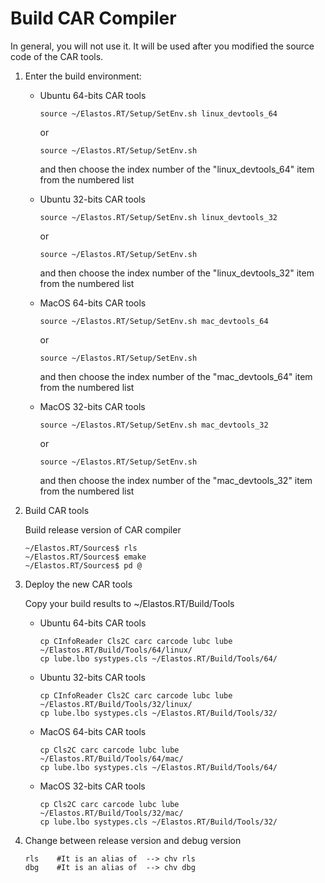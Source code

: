 # Build CAR Compiler

In general, you will not use it. It will be used after you modified the source code of the CAR tools.

1. Enter the build environment:

   * Ubuntu 64-bits CAR tools
     ``` shell
     source ~/Elastos.RT/Setup/SetEnv.sh linux_devtools_64
     ```
     or
     ``` shell
     source ~/Elastos.RT/Setup/SetEnv.sh
     ```
     and then choose the index number of the "linux_devtools_64" item from the numbered list

   * Ubuntu 32-bits CAR tools
     ``` shell
     source ~/Elastos.RT/Setup/SetEnv.sh linux_devtools_32
     ```
     or
     ``` shell
     source ~/Elastos.RT/Setup/SetEnv.sh
     ```
     and then choose the index number of the "linux_devtools_32" item from the numbered list

   * MacOS 64-bits CAR tools
     ``` shell
     source ~/Elastos.RT/Setup/SetEnv.sh mac_devtools_64
     ```
     or
     ``` shell
     source ~/Elastos.RT/Setup/SetEnv.sh
     ```
     and then choose the index number of the "mac_devtools_64" item from the numbered list

   * MacOS 32-bits CAR tools
     ``` shell
     source ~/Elastos.RT/Setup/SetEnv.sh mac_devtools_32
     ```
     or
     ``` shell
     source ~/Elastos.RT/Setup/SetEnv.sh
     ```
     and then choose the index number of the "mac_devtools_32" item from the numbered list

2. Build CAR tools

   Build release version of CAR compiler

   ``` shell
   ~/Elastos.RT/Sources$ rls
   ~/Elastos.RT/Sources$ emake
   ~/Elastos.RT/Sources$ pd @
   ```

3. Deploy the new CAR tools

   Copy your build results to ~/Elastos.RT/Build/Tools

   * Ubuntu 64-bits CAR tools
     ``` shell
     cp CInfoReader Cls2C carc carcode lubc lube ~/Elastos.RT/Build/Tools/64/linux/
     cp lube.lbo systypes.cls ~/Elastos.RT/Build/Tools/64/
     ```

   * Ubuntu 32-bits CAR tools
     ``` shell
     cp CInfoReader Cls2C carc carcode lubc lube ~/Elastos.RT/Build/Tools/32/linux/
     cp lube.lbo systypes.cls ~/Elastos.RT/Build/Tools/32/
     ```

   * MacOS 64-bits CAR tools
     ``` shell
     cp Cls2C carc carcode lubc lube ~/Elastos.RT/Build/Tools/64/mac/
     cp lube.lbo systypes.cls ~/Elastos.RT/Build/Tools/64/
     ```

   * MacOS 32-bits CAR tools
     ``` shell
     cp Cls2C carc carcode lubc lube ~/Elastos.RT/Build/Tools/32/mac/
     cp lube.lbo systypes.cls ~/Elastos.RT/Build/Tools/32/
     ```

4. Change between release version and debug version

   ``` shell
   rls    #It is an alias of  --> chv rls
   dbg    #It is an alias of  --> chv dbg
   ```
